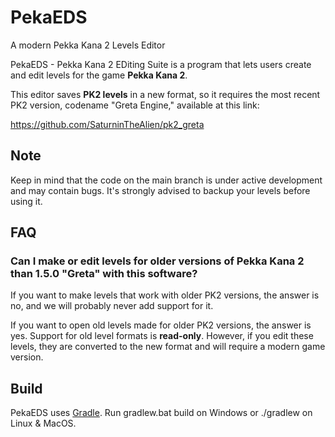 # PekaEDS
A modern Pekka Kana 2 Levels Editor

PekaEDS - Pekka Kana 2 EDiting Suite is a program that lets users create and edit levels for the game **Pekka Kana 2**.

This editor saves **PK2 levels** in a new format, so it requires the most recent PK2 version, codename "Greta Engine," available at this link:

https://github.com/SaturninTheAlien/pk2_greta

## Note
Keep in mind that the code on the main branch is under active development and may contain bugs. It's strongly advised to backup your levels before using it.

## FAQ
### Can I make or edit levels for older versions of Pekka Kana 2 than 1.5.0 "Greta" with this software?

If you want to make levels that work with older PK2 versions, the answer is no, and we will probably never add support for it.

If you want to open old levels made for older PK2 versions, the answer is yes. Support for old level formats is **read-only**. However, if you edit these levels, they are converted to the new format and will require a modern game version.


## Build
PekaEDS uses [Gradle](https://gradle.org/). Run gradlew.bat build on Windows or ./gradlew on Linux & MacOS.
